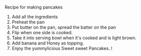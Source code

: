 Recipe for making pancakes
1. Add all the ingredients
2. Preheat the pan
3. Put butter on the pan, spread the batter on the pan
4. Flip when one side is cooked.
5. Take it into serving bowl when it's cooked and is light brown.
6. Add banana and Honey as topping.
7. Enjoy the yummylicious Sweet sweet Pancakes..!